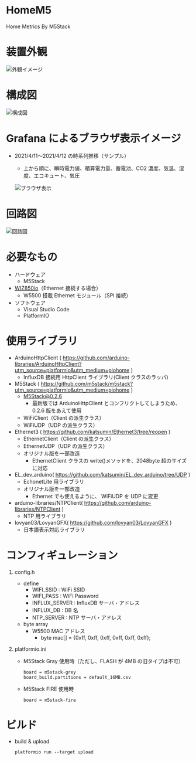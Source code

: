 # HomeM5

Home Metrics By M5Stack

# 装置外観

![外観イメージ](view.jpg)

# 構成図

![構成図](chart.png)

# Grafana によるブラウザ表示イメージ

- 2021/4/11〜2021/4/12 の時系列推移（サンプル）

  - 上から順に、瞬時電力値、積算電力量、蓄電池、CO2 濃度、気温、湿度、エコキュート、気圧

  ![ブラウザ表示](Grafana20210412.png)

# 回路図

![回路図](schematic.png)

# 必要なもの

- ハードウェア
  - M5Stack
- [WIZ850io](https://www.switch-science.com/catalog/3683/)（Ethernet 接続する場合）
  - W5500 搭載 Ethernet モジュール（SPI 接続）
- ソフトウェア
  - Visual Studio Code
  - PlatformIO

# 使用ライブラリ

- ArduinoHttpClient ( https://github.com/arduino-libraries/ArduinoHttpClient?utm_source=platformio&utm_medium=piohome )
  - InfluxDB 接続用 HttpClient ライブラリ(Client クラスのラッパ)
- M5Stack ( https://github.com/m5stack/m5stack?utm_source=platformio&utm_medium=piohome )
  - M5Stack@0.2.6
    - 最新版では ArduinoHttpClient とコンフリクトしてしまうため、0.2.6 版をあえて使用
  - WiFiClient（Client の派生クラス）
  - WiFiUDP（UDP の派生クラス）
- Ethernet3 ( https://github.com/katsumin/Ethernet3/tree/reopen )
  - EthernetClient（Client の派生クラス）
  - EthernetUDP（UDP の派生クラス）
  - オリジナル版を一部改造
    - EthernetClient クラスの write()メソッドを、2048byte 超のサイズに対応
- EL_dev_arduino( https://github.com/katsumin/EL_dev_arduino/tree/UDP )
  - EchonetLite 用ライブラリ
  - オリジナル版を一部改造
    - Ethernet でも使えるように、 WiFiUDP を UDP に変更
- arduino-libraries/NTPClient( https://github.com/arduino-libraries/NTPClient )
  - NTP 用ライブラリ
- lovyan03/LovyanGFX( https://github.com/lovyan03/LovyanGFX )
  - 日本語表示対応ライブラリ

# コンフィギュレーション

1. config.h
   - define
     - WIFI_SSID : WiFi SSID
     - WIFI_PASS : WiFi Password
     - INFLUX_SERVER : InfluxDB サーバ・アドレス
     - INFLUX_DB : DB 名
     - NTP_SERVER : NTP サーバ・アドレス
   - byte array
     - W5500 MAC アドレス
       - byte mac[] = {0xff, 0xff, 0xff, 0xff, 0xff, 0xff};
1. platformio.ini

   - M5Stack Gray 使用時（ただし、FLASH が 4MB の旧タイプは不可）
     ```
     board = m5stack-grey
     board_build.partitions = default_16MB.csv
     ```
   - M5Stack FIRE 使用時
     ```
     board = m5stack-fire
     ```

# ビルド

- build & upload

  ```
  platformio run --target upload
  ```
